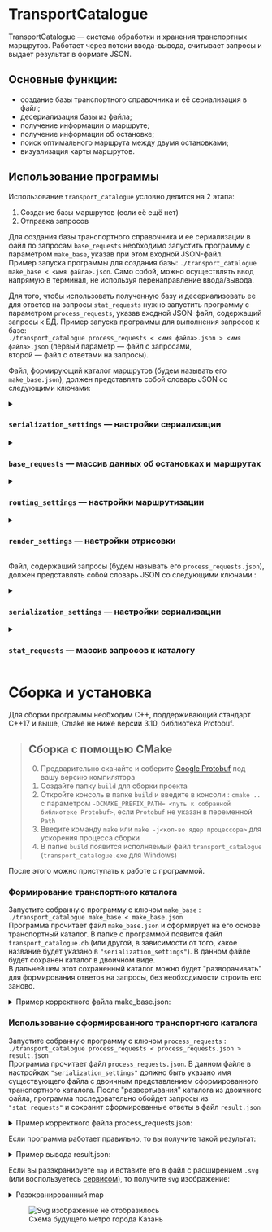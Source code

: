 # TransportCatalogue

TransportCatalogue — система обработки и хранения транспортных маршрутов. Работает через потоки ввода-вывода, считывает запросы и выдает результат в формате JSON.

## Основные функции:
 - создание базы транспортного справочника и её сериализация в файл;
 - десериализация базы из файла;
 - получение информации о маршруте;
 - получение информации об остановке;
 - поиск оптимального маршрута между двумя остановками;
 - визуализация карты маршрутов.

## Использование программы
Использование `transport_catalogue` условно делится на 2 этапа:
1. Создание базы маршрутов (если её ещё нет)
2. Отправка запросов 

Для создания базы транспортного справочника и ее сериализации в файл по запросам `base_requests` необходимо запустить программу с параметром `make_base`, указав при этом входной JSON-файл.  
Пример запуска программы для создания базы: 
`./transport_catalogue make_base < <имя файла>.json`. Само собой, можно осуществлять ввод напрямую в терминал, не используя перенаправление ввода/вывода.

Для того, чтобы использовать полученную базу и десериализовать ее для ответов на запросы `stat_requests` нужно запустить программу с параметром `process_requests`, указав входной JSON-файл, содержащий запросы к БД.
Пример запуска программы для выполнения запросов к базе:  
`./transport_catalogue process_requests < <имя файла>.json > <имя файла>.json` (первый параметр — файл с запросами,
\
второй — файл с ответами на запросы).

Файл, формирующий каталог маршрутов (будем называть его `make_base.json`), должен представлять собой словарь JSON со следующими ключами:

<details> <summary> 
  
  ### `serialization_settings` — настройки сериализации
  </summary>

`file` содержит название файла, в который сериализуется (или из которого десериализуется в случае с командой `process_requests`) база.
``` json
      "serialization_settings": {
          "file": "transport_catalogue.db"
      }
```
  
</details>

<details> <summary> 
  
  ### `base_requests` — массив данных об остановках и маршрутах
  </summary>
  
`base_requests` содержит в себе данные остановок и маршрутов, порядок их перечисления — произволен. 
#### Описание остановки — словарь с ключами:  
`type` — строка, равная `Stop`, означает, что объект описывает остановку;  
`name` — название остановки;  
`latitude` и `longitude` задают координаты широты и долготы остановки;  
`road_distances` — словарь, задающий расстояние до соседних остановок. Ключ — название остановки, значение — целое число в метрах. 
``` json
{
  "type": "Stop",
  "name": "Электросети",
  "latitude": 43.598701,
  "longitude": 39.730623,
  "road_distances": {
    "Улица Докучаева": 3000,
    "Улица Лизы Чайкиной": 4300
  }
}
```

#### Описание маршрута — словарь с ключами:  
`type` — строка `Bus`, означающая, что объект описывает маршрут;  
`name` — название маршрута;  
`stops` — массив с названиями остановок, через которые проходит маршрут. У кольцевого маршрута название последней остановки дублирует название первой. Например: `["stop1", "stop2", "stop3", "stop1"]`;  
`is_roundtrip` — значение типа bool. Указывает, кольцевой маршрут или нет.  

``` json
{
  "type": "Bus",
  "name": "14",
  "stops": [
    "Улица Лизы Чайкиной",
    "Электросети",
    "Улица Докучаева",
    "Улица Лизы Чайкиной"
  ],
  "is_roundtrip": true
} 
```
</details>

<details> <summary> 
  
  ### `routing_settings` — настройки маршрутизации
  </summary>

``` json
"routing_settings": {
      "bus_wait_time": 6,
      "bus_velocity": 40
} 
```
`bus_wait_time` — время ожидания автобуса на остановке, в минутах. Считайте, что когда бы человек ни пришёл на остановку и какой бы ни была эта остановка, он будет ждать любой автобус в точности указанное количество минут. Значение — целое число `от 1 до 1000`.  
`bus_velocity` — скорость автобуса, в км/ч. Считайте, что скорость любого автобуса постоянна и в точности равна указанному числу. Время стоянки на остановках не учитывается, время разгона и торможения тоже. Значение — вещественное число `от 1 до 1000`.  
Данная конфигурация задаёт время ожидания, равным 6 минутам, и скорость автобусов, равной 40 километрам в час.

  
</details>

<details> <summary> 
  
  ### `render_settings` — настройки отрисовки  
  </summary>

`width` и `height` — ключи, которые задают ширину и высоту в пикселях. Вещественное число в диапазоне `от 0 до 100000`.  
`padding` — отступ краёв карты от границ `SVG`-документа. Вещественное число не меньше 0 и меньше `min(width, height)/2`.  
`line_width` — толщина линий, которыми рисуются автобусные маршруты. Вещественное число в диапазоне `от 0 до 100000`.  
`stop_radius` — радиус окружностей, которыми обозначаются остановки. Вещественное число в диапазоне `от 0 до 100000`.  
`bus_label_font_size` — размер текста, которым написаны названия автобусных маршрутов. Целое число в диапазоне `от 0 до 100000`.  
`bus_label_offset` — смещение надписи с названием маршрута относительно координат конечной остановки на карте. Массив из двух элементов типа double. Задаёт значения свойств `dx` и `dy` `SVG`-элемента `text`. Элементы массива — числа в диапазоне от `–100000 до 100000`.  
`stop_label_font_size` — размер текста, которым отображаются названия остановок. Целое число в диапазоне `от 0 до 100000`.  
`stop_label_offset` — смещение названия остановки относительно её координат на карте. Массив из двух элементов типа double. Задаёт значения свойств `dx` и `dy` SVG-элемента `text`. Числа в диапазоне `от –100000 до 100000`.  
`underlayer_color` — цвет подложки под названиями остановок и маршрутов.  
`underlayer_width` — толщина подложки под названиями остановок и маршрутов. Задаёт значение атрибута `stroke-width` элемента `<text>`. Вещественное число в диапазоне `от 0 до 100000`.
`color_palette` — цветовая палитра. Непустой массив.  
Цвет можно указать:  
- в виде строки, например, `"red"` или `"black"`;  
- в массиве из трёх целых чисел диапазона `[0, 255]`. Они определяют `r`, `g` и `b` компоненты цвета в формате `svg::Rgb`. Цвет `[255, 16, 12]` нужно вывести как `rgb(255, 16, 12)`;  
- в массиве из четырёх элементов: три целых числа в диапазоне от `[0, 255]` и одно вещественное число в диапазоне от `[0.0, 1.0]`. Они задают составляющие `red`, `green`, `blue` и `opacity` цвета формата `svg::Rgba`. Цвет, заданный как `[255, 200, 23, 0.85]`, должен быть выведен как `rgba(255, 200, 23, 0.85)`.

``` json
{
  "width": 1200.0,
  "height": 1200.0,

  "padding": 50.0,

  "line_width": 14.0,
  "stop_radius": 5.0,

  "bus_label_font_size": 20,
  "bus_label_offset": [7.0, 15.0],

  "stop_label_font_size": 20,
  "stop_label_offset": [7.0, -3.0],

  "underlayer_color": [255, 255, 255, 0.85],
  "underlayer_width": 3.0,

  "color_palette": [
    "green",
    [255, 160, 0],
    "red"
  ]
} 
```
</details>

Файл, содержащий запросы (будем называть его `process_requests.json`), должен представлять собой словарь JSON со следующими ключами :
<details> <summary> 
  
  ### `serialization_settings` — настройки сериализации  
  </summary>

  Аналогично `make_base.json`
</details>

<details> <summary> 
  
  ### `stat_requests` — массив запросов к каталогу  
  </summary>

#### Запрос на получение информации о маршруте:
``` json
{
  "id": 12345678,
  "type": "Bus",
  "name": "14"
} 
```
Ключ `name` задаёт название маршрута, для которого приложение должно вывести статистическую информацию.  
В ответ на этот запрос выдается в виде словаря:
``` json
{
  "curvature": 2.18604,
  "request_id": 12345678,
  "route_length": 9300,
  "stop_count": 4,
  "unique_stop_count": 3
} 
```
В словаре содержатся ключи:
`curvature` — число типа double, задающее извилистость маршрута. Извилистость равна отношению длины дорожного расстояния маршрута к длине географического расстояния;  
`request_id` — целое число, равное `id` соответствующего запроса `Bus`;  
`route_length` — целое число, равное длине маршрута в метрах;  
`stop_count` — количество остановок на маршруте;  
`unique_stop_count` — количество уникальных остановок на маршруте.  
На кольцевом маршруте, заданном остановками `A, B, C, A`, количество остановок равно четырём, а количество уникальных остановок равно трём.  
На некольцевом маршруте, заданном остановками `A, B и C`, количество остановок равно пяти `(A, B, C, B, A)`, а уникальных — равно трём.  

#### Запрос на получение информации об остановке:
``` json
{
  "id": 12345,
  "type": "Stop",
  "name": "Улица Докучаева"
} 
```
Ключ `name` задаёт название остановки.  
Ответ на запрос:
``` json
{
  "buses": [
      "14", "22к"
  ],
  "request_id": 12345
} 
```
#### Запрос на получение изображения:
``` json
{
  "type": "Map",
  "id": 11111
}
```
Ответ на запрос:
``` json
{
  "map": "<?xml version=\"1.0\" encoding=\"UTF-8\" ?>\n<svg xmlns=\"http://www.w3.org/2000/svg\" version=\"1.1\">...\n</svg>",
  "request_id": 11111
} 
```
Ключ `map` — строка с изображением карты в формате `SVG`
![124977269-f6e62380-e038-11eb-80de-2ba6bfa1e1d8](https://github.com/NIKTRUP/cpp-transport-catalogue/assets/72292425/a6d69885-57f9-4df6-8f9f-a9125788c170)



#### Запрос на построение маршрута между двумя остановками
Помимо стандартных свойств `id` и `type`, запрос содержит ещё два:  
`from` — остановка, где нужно начать маршрут.  
`to` — остановка, где нужно закончить маршрут.  
Оба значения — названия существующих в базе остановок. Однако они, возможно, не принадлежат ни одному автобусному маршруту.
``` json
{
      "type": "Route",
      "from": "Biryulyovo Zapadnoye",
      "to": "Universam",
      "id": 4
}
```
</details>

# Сборка и установка
Для сборки программы необходим  C++, поддерживающий стандарт C++17 и выше, Cmake не ниже версии 3.10, библиотека Protobuf.
>## Сборка с помощью CMake
> 0. Предварительно скачайте и соберите [Google Protobuf](https://protobuf.dev/downloads/) под вашу версию компилятора
> 1. Создайте папку `build` для сборки проекта
> 2. Откройте консоль в папке `build` и введите в консоли : `cmake ..` с параметром `-DCMAKE_PREFIX_PATH= <путь к собранной библиотеке Protobuf>`, если `Protobuf` не указан в переменной `Path`
> 3. Введите команду `make` или `make -j<кол-во ядер процессора>` для ускорения процесса сборки 
> 4. В папке `build` появится исполняемый файл `transport_catalogue` (`transport_catalogue.exe` для Windows)

После этого можно приступать к работе с программой.
### Формирование транспортного каталога
Запустите собранную программу с ключом `make_base` : `./transport_catalogue make_base < make_base.json`\
Программа прочитает файл `make_base.json` и сформирует на его основе транспортный каталог.
В папке с программой появится файл `transport_catalogue.db` (или другой, в зависимости от того, какое название будет указано в `"serialization_settings"`). В данном файле будет сохранен каталог в двоичном виде.\
В дальнейшем этот сохраненный каталог можно будет "разворачивать" для формирования ответов на запросы, без необходимости строить его заново.

<details>
  <summary>Пример корректного файла make_base.json:</summary>

```json 
      {
      "serialization_settings": {
          "file": "transport_catalogue.db"
      },
      "base_requests": [
          {
              "is_roundtrip": false,
              "name": "Центральная",
              "stops": [
                  "Авиастроительная",
                  "Северный вокзал",
                  "Яшьлек",
                  "Козья Слобода",
                  "Кремлёвская",
                  "Площадь Тукая",
                  "Суконная Слобода",
                  "Аметьево",
                  "Горки",
                  "Проспект Победы",
                  "Дубравная"
              ],
              "type": "Bus"
          },
          {
              "is_roundtrip": false,
              "name": "Строящийся участок",
              "stops": [
                  "100-летие ТАССР",
                  "Академическая",
                  "Зилант",
                  "Тулпар"
              ],
              "type": "Bus"
          },
          {
              "latitude": 55.858825,
              "longitude": 49.084693,
              "name": "Авиастроительная",
              "road_distances": {
                  "Северный вокзал": 1800
              },
              "type": "Stop"
          },
          {
              "latitude": 55.845023,
              "longitude": 49.083829,
              "name": "Северный вокзал",
              "road_distances": {
                  "Яшьлек": 1500
              },
              "type": "Stop"
          },
    	  {
              "latitude": 55.828160,
              "longitude": 49.082266,
              "name": "Яшьлек",
              "road_distances": {
                  "Козья Слобода": 1600
              },
              "type": "Stop"
          },
          {
              "latitude": 55.816609,
              "longitude": 49.098321,
              "name": "Козья Слобода",
              "road_distances": {
                  "Кремлёвская": 2500
              },
              "type": "Stop"
          },
          {
              "latitude": 55.795626,
              "longitude": 49.106438,
              "name": "Кремлёвская",
              "road_distances": {
                  "Площадь Тукая": 1600
              },
              "type": "Stop"
          },
          {
              "latitude": 55.785966,
              "longitude": 49.124671,
              "name": "Площадь Тукая",
              "road_distances": {
                  "Суконная Слобода": 1500
              },
              "type": "Stop"
          },
          {
              "latitude": 55.777075,
              "longitude": 49.142630,
              "name": "Суконная Слобода",
              "road_distances": {
                  "Аметьево": 2000
              },
              "type": "Stop"
          },
          {
              "latitude": 55.765126,
              "longitude": 49.166573,
              "name": "Аметьево",
              "road_distances": {
                  "Горки": 1650
              },
              "type": "Stop"
          },
          {
              "latitude": 55.760236,
              "longitude": 49.190912,
              "name": "Горки",
              "road_distances": {
                  "Проспект Победы": 1580
              },
              "type": "Stop"
          },
          {
              "latitude": 55.749939,
              "longitude": 49.208749,
              "name": "Проспект Победы",
              "road_distances": {
                  "Дубравная": 1000
              },
              "type": "Stop"
          },
          {
              "latitude": 55.743684,
              "longitude": 49.219149,
              "name": "Дубравная",
              "road_distances": {
              	"100-летие ТАССР": 500
              },
              "type": "Stop"
          },
          {
              "latitude": 55.747241,
              "longitude": 49.221042,
              "name": "100-летие ТАССР",
              "road_distances": {
              	"Академическая": 1250
              },
              "type": "Stop"
          },
          {
              "latitude": 55.757704,
              "longitude": 49.231959,
              "name": "Академическая",
              "road_distances": {
              	"Зилант": 1000
              },
              "type": "Stop"
          },
          {
              "latitude": 55.766988,
              "longitude": 49.231439,
              "name": "Зилант",
              "road_distances": {
              	"Тулпар": 1000
              },
              "type": "Stop"
          },
    	  {
              "latitude": 55.776220,
              "longitude": 49.231924,
              "name": "Тулпар",
              "road_distances": {},
              "type": "Stop"
          }
      ],
      "render_settings": {
          "bus_label_font_size": 15,
          "bus_label_offset": [
              7,
              15
          ],
          "color_palette": [
              "blue",
              "red",
              "green",
              [
                  255,
                  160,
                  0
              ]
          ],
          "height": 1024,
          "line_width": 14,
          "padding": 30,
          "stop_label_font_size": 15,
          "stop_label_offset": [
              7,
              -2
          ],
          "stop_radius": 5,
          "underlayer_color": [
              255,
              255,
              255,
              0.85
          ],
          "underlayer_width": 3,
          "width": 1024
      },
      "routing_settings": {
          "bus_velocity": 44,
          "bus_wait_time": 5
      }
  }
```
</details>

### Использование сформированного транспортного каталога
Запустите собранную программу с ключом `process_requests` : \
`./transport_catalogue process_requests < process_requests.json > result.json`\
Программа прочитает файл `process_requests.json`. В данном файле в настройках `"serialization_settings"` должно быть указано имя существующего файла с двоичным представлением сформированного транспортного каталога.
После "развертывания" каталога из двоичного файла, программа последовательно обойдет запросы из `"stat_requests"` и сохранит сформированные ответы в файл `result.json`

<details>
  <summary>Пример корректного файла process_requests.json:</summary>

```json 
  {
      "serialization_settings": {
          "file": "transport_catalogue.db"
      },
      "stat_requests": [
          {
              "id": 218563507,
              "type": "Bus",
              "name": "Центральная"
          },
          {
              "id": 21854324,
              "type": "Bus",
              "name": "Строящийся участок"
          },
	  {
              "id": 2185475,
              "type": "Bus",
              "name": "Новый"
          },
          {
              "id": 508658276,
              "type": "Stop",
              "name": "Авиастроительная"
          },
    	  {
              "id": 508658276,
              "type": "Stop",
              "name": "Площадь Тукая"
          },
          {
              "id": 1964680131,
              "type": "Route",
              "from": "Авиастроительная",
              "to": "Площадь Тукая"
          },
          {
              "id": 324124,
              "type": "Route",
              "from": "Площадь Тукая",
              "to": "Дубравная"
          },
    	  {
              "id": 98765235,
              "type": "Route",
              "from": "Авиастроительная",
              "to": "Дубравная"
          },
          {
              "id": 1359372752,
              "type": "Map"
          }
      ]
  }
```
</details>

Если программа работает правильно, то вы получите такой результат:

<details>
  <summary>Пример вывода result.json:</summary>

```json
[
    {
        "curvature": 1.004,
        "request_id": 218563507,
        "route_length": 33460,
        "stop_count": 21,
        "unique_stop_count": 11
    },
    {
        "curvature": 0.953353,
        "request_id": 21854324,
        "route_length": 6500,
        "stop_count": 7,
        "unique_stop_count": 4
    },
    {
        "error_message": "not found",
        "request_id": 2185475
    },
    {
        "buses": [
            "Центральная"
        ],
        "request_id": 508658276
    },
    {
        "buses": [
            "Центральная"
        ],
        "request_id": 508658276
    },
    {
        "items": [
            {
                "stop_name": "Авиастроительная",
                "time": 5,
                "type": "Wait"
            },
            {
                "bus": "Центральная",
                "span_count": 5,
                "time": 12.2727,
                "type": "Bus"
            }
        ],
        "request_id": 1964680131,
        "total_time": 17.2727
    },
    {
        "items": [
            {
                "stop_name": "Площадь Тукая",
                "time": 5,
                "type": "Wait"
            },
            {
                "bus": "Центральная",
                "span_count": 5,
                "time": 10.5409,
                "type": "Bus"
            }
        ],
        "request_id": 324124,
        "total_time": 15.5409
    },
    {
        "items": [
            {
                "stop_name": "Авиастроительная",
                "time": 5,
                "type": "Wait"
            },
            {
                "bus": "Центральная",
                "span_count": 10,
                "time": 22.8136,
                "type": "Bus"
            }
        ],
        "request_id": 98765235,
        "total_time": 27.8136
    },
    {
        "map": "<?xml version=\"1.0\" encoding=\"UTF-8\" ?>\n<svg xmlns=\"http://www.w3.org/2000/svg\" version=\"1.1\">\n  <polyline points=\"923.696,748.584 994,681.204 990.651,621.416 993.775,561.964 990.651,621.416 994,681.204 923.696,748.584\" fill=\"none\" stroke=\"blue\" stroke-width=\"14\" stroke-linecap=\"round\" stroke-linejoin=\"round\"/>\n  <polyline points=\"45.6295,30 40.0655,118.883 30,227.478 133.392,301.865 185.664,436.992 303.082,499.201 418.735,556.457 572.924,633.407 729.664,664.898 844.531,731.209 911.506,771.49 844.531,731.209 729.664,664.898 572.924,633.407 418.735,556.457 303.082,499.201 185.664,436.992 133.392,301.865 30,227.478 40.0655,118.883 45.6295,30\" fill=\"none\" stroke=\"red\" stroke-width=\"14\" stroke-linecap=\"round\" stroke-linejoin=\"round\"/>\n  <text fill=\"rgba(255,255,255,0.85)\" stroke=\"rgba(255,255,255,0.85)\" stroke-width=\"3\" stroke-linecap=\"round\" stroke-linejoin=\"round\" x=\"923.696\" y=\"748.584\" dx=\"7\" dy=\"15\" font-size=\"15\" font-family=\"Verdana\" font-weight=\"bold\">Строящийся участок</text>\n  <text fill=\"blue\" x=\"923.696\" y=\"748.584\" dx=\"7\" dy=\"15\" font-size=\"15\" font-family=\"Verdana\" font-weight=\"bold\">Строящийся участок</text>\n  <text fill=\"rgba(255,255,255,0.85)\" stroke=\"rgba(255,255,255,0.85)\" stroke-width=\"3\" stroke-linecap=\"round\" stroke-linejoin=\"round\" x=\"993.775\" y=\"561.964\" dx=\"7\" dy=\"15\" font-size=\"15\" font-family=\"Verdana\" font-weight=\"bold\">Строящийся участок</text>\n  <text fill=\"blue\" x=\"993.775\" y=\"561.964\" dx=\"7\" dy=\"15\" font-size=\"15\" font-family=\"Verdana\" font-weight=\"bold\">Строящийся участок</text>\n  <text fill=\"rgba(255,255,255,0.85)\" stroke=\"rgba(255,255,255,0.85)\" stroke-width=\"3\" stroke-linecap=\"round\" stroke-linejoin=\"round\" x=\"45.6295\" y=\"30\" dx=\"7\" dy=\"15\" font-size=\"15\" font-family=\"Verdana\" font-weight=\"bold\">Центральная</text>\n  <text fill=\"red\" x=\"45.6295\" y=\"30\" dx=\"7\" dy=\"15\" font-size=\"15\" font-family=\"Verdana\" font-weight=\"bold\">Центральная</text>\n  <text fill=\"rgba(255,255,255,0.85)\" stroke=\"rgba(255,255,255,0.85)\" stroke-width=\"3\" stroke-linecap=\"round\" stroke-linejoin=\"round\" x=\"911.506\" y=\"771.49\" dx=\"7\" dy=\"15\" font-size=\"15\" font-family=\"Verdana\" font-weight=\"bold\">Центральная</text>\n  <text fill=\"red\" x=\"911.506\" y=\"771.49\" dx=\"7\" dy=\"15\" font-size=\"15\" font-family=\"Verdana\" font-weight=\"bold\">Центральная</text>\n  <circle cx=\"923.696\" cy=\"748.584\" r=\"5\" fill=\"white\"/>\n  <circle cx=\"45.6295\" cy=\"30\" r=\"5\" fill=\"white\"/>\n  <circle cx=\"994\" cy=\"681.204\" r=\"5\" fill=\"white\"/>\n  <circle cx=\"572.924\" cy=\"633.407\" r=\"5\" fill=\"white\"/>\n  <circle cx=\"729.664\" cy=\"664.898\" r=\"5\" fill=\"white\"/>\n  <circle cx=\"911.506\" cy=\"771.49\" r=\"5\" fill=\"white\"/>\n  <circle cx=\"990.651\" cy=\"621.416\" r=\"5\" fill=\"white\"/>\n  <circle cx=\"133.392\" cy=\"301.865\" r=\"5\" fill=\"white\"/>\n  <circle cx=\"185.664\" cy=\"436.992\" r=\"5\" fill=\"white\"/>\n  <circle cx=\"303.082\" cy=\"499.201\" r=\"5\" fill=\"white\"/>\n  <circle cx=\"844.531\" cy=\"731.209\" r=\"5\" fill=\"white\"/>\n  <circle cx=\"40.0655\" cy=\"118.883\" r=\"5\" fill=\"white\"/>\n  <circle cx=\"418.735\" cy=\"556.457\" r=\"5\" fill=\"white\"/>\n  <circle cx=\"993.775\" cy=\"561.964\" r=\"5\" fill=\"white\"/>\n  <circle cx=\"30\" cy=\"227.478\" r=\"5\" fill=\"white\"/>\n  <text fill=\"rgba(255,255,255,0.85)\" stroke=\"rgba(255,255,255,0.85)\" stroke-width=\"3\" stroke-linecap=\"round\" stroke-linejoin=\"round\" x=\"923.696\" y=\"748.584\" dx=\"7\" dy=\"-2\" font-size=\"15\" font-family=\"Verdana\">100-летие ТАССР</text>\n  <text fill=\"black\" x=\"923.696\" y=\"748.584\" dx=\"7\" dy=\"-2\" font-size=\"15\" font-family=\"Verdana\">100-летие ТАССР</text>\n  <text fill=\"rgba(255,255,255,0.85)\" stroke=\"rgba(255,255,255,0.85)\" stroke-width=\"3\" stroke-linecap=\"round\" stroke-linejoin=\"round\" x=\"45.6295\" y=\"30\" dx=\"7\" dy=\"-2\" font-size=\"15\" font-family=\"Verdana\">Авиастроительная</text>\n  <text fill=\"black\" x=\"45.6295\" y=\"30\" dx=\"7\" dy=\"-2\" font-size=\"15\" font-family=\"Verdana\">Авиастроительная</text>\n  <text fill=\"rgba(255,255,255,0.85)\" stroke=\"rgba(255,255,255,0.85)\" stroke-width=\"3\" stroke-linecap=\"round\" stroke-linejoin=\"round\" x=\"994\" y=\"681.204\" dx=\"7\" dy=\"-2\" font-size=\"15\" font-family=\"Verdana\">Академическая</text>\n  <text fill=\"black\" x=\"994\" y=\"681.204\" dx=\"7\" dy=\"-2\" font-size=\"15\" font-family=\"Verdana\">Академическая</text>\n  <text fill=\"rgba(255,255,255,0.85)\" stroke=\"rgba(255,255,255,0.85)\" stroke-width=\"3\" stroke-linecap=\"round\" stroke-linejoin=\"round\" x=\"572.924\" y=\"633.407\" dx=\"7\" dy=\"-2\" font-size=\"15\" font-family=\"Verdana\">Аметьево</text>\n  <text fill=\"black\" x=\"572.924\" y=\"633.407\" dx=\"7\" dy=\"-2\" font-size=\"15\" font-family=\"Verdana\">Аметьево</text>\n  <text fill=\"rgba(255,255,255,0.85)\" stroke=\"rgba(255,255,255,0.85)\" stroke-width=\"3\" stroke-linecap=\"round\" stroke-linejoin=\"round\" x=\"729.664\" y=\"664.898\" dx=\"7\" dy=\"-2\" font-size=\"15\" font-family=\"Verdana\">Горки</text>\n  <text fill=\"black\" x=\"729.664\" y=\"664.898\" dx=\"7\" dy=\"-2\" font-size=\"15\" font-family=\"Verdana\">Горки</text>\n  <text fill=\"rgba(255,255,255,0.85)\" stroke=\"rgba(255,255,255,0.85)\" stroke-width=\"3\" stroke-linecap=\"round\" stroke-linejoin=\"round\" x=\"911.506\" y=\"771.49\" dx=\"7\" dy=\"-2\" font-size=\"15\" font-family=\"Verdana\">Дубравная</text>\n  <text fill=\"black\" x=\"911.506\" y=\"771.49\" dx=\"7\" dy=\"-2\" font-size=\"15\" font-family=\"Verdana\">Дубравная</text>\n  <text fill=\"rgba(255,255,255,0.85)\" stroke=\"rgba(255,255,255,0.85)\" stroke-width=\"3\" stroke-linecap=\"round\" stroke-linejoin=\"round\" x=\"990.651\" y=\"621.416\" dx=\"7\" dy=\"-2\" font-size=\"15\" font-family=\"Verdana\">Зилант</text>\n  <text fill=\"black\" x=\"990.651\" y=\"621.416\" dx=\"7\" dy=\"-2\" font-size=\"15\" font-family=\"Verdana\">Зилант</text>\n  <text fill=\"rgba(255,255,255,0.85)\" stroke=\"rgba(255,255,255,0.85)\" stroke-width=\"3\" stroke-linecap=\"round\" stroke-linejoin=\"round\" x=\"133.392\" y=\"301.865\" dx=\"7\" dy=\"-2\" font-size=\"15\" font-family=\"Verdana\">Козья Слобода</text>\n  <text fill=\"black\" x=\"133.392\" y=\"301.865\" dx=\"7\" dy=\"-2\" font-size=\"15\" font-family=\"Verdana\">Козья Слобода</text>\n  <text fill=\"rgba(255,255,255,0.85)\" stroke=\"rgba(255,255,255,0.85)\" stroke-width=\"3\" stroke-linecap=\"round\" stroke-linejoin=\"round\" x=\"185.664\" y=\"436.992\" dx=\"7\" dy=\"-2\" font-size=\"15\" font-family=\"Verdana\">Кремлёвская</text>\n  <text fill=\"black\" x=\"185.664\" y=\"436.992\" dx=\"7\" dy=\"-2\" font-size=\"15\" font-family=\"Verdana\">Кремлёвская</text>\n  <text fill=\"rgba(255,255,255,0.85)\" stroke=\"rgba(255,255,255,0.85)\" stroke-width=\"3\" stroke-linecap=\"round\" stroke-linejoin=\"round\" x=\"303.082\" y=\"499.201\" dx=\"7\" dy=\"-2\" font-size=\"15\" font-family=\"Verdana\">Площадь Тукая</text>\n  <text fill=\"black\" x=\"303.082\" y=\"499.201\" dx=\"7\" dy=\"-2\" font-size=\"15\" font-family=\"Verdana\">Площадь Тукая</text>\n  <text fill=\"rgba(255,255,255,0.85)\" stroke=\"rgba(255,255,255,0.85)\" stroke-width=\"3\" stroke-linecap=\"round\" stroke-linejoin=\"round\" x=\"844.531\" y=\"731.209\" dx=\"7\" dy=\"-2\" font-size=\"15\" font-family=\"Verdana\">Проспект Победы</text>\n  <text fill=\"black\" x=\"844.531\" y=\"731.209\" dx=\"7\" dy=\"-2\" font-size=\"15\" font-family=\"Verdana\">Проспект Победы</text>\n  <text fill=\"rgba(255,255,255,0.85)\" stroke=\"rgba(255,255,255,0.85)\" stroke-width=\"3\" stroke-linecap=\"round\" stroke-linejoin=\"round\" x=\"40.0655\" y=\"118.883\" dx=\"7\" dy=\"-2\" font-size=\"15\" font-family=\"Verdana\">Северный вокзал</text>\n  <text fill=\"black\" x=\"40.0655\" y=\"118.883\" dx=\"7\" dy=\"-2\" font-size=\"15\" font-family=\"Verdana\">Северный вокзал</text>\n  <text fill=\"rgba(255,255,255,0.85)\" stroke=\"rgba(255,255,255,0.85)\" stroke-width=\"3\" stroke-linecap=\"round\" stroke-linejoin=\"round\" x=\"418.735\" y=\"556.457\" dx=\"7\" dy=\"-2\" font-size=\"15\" font-family=\"Verdana\">Суконная Слобода</text>\n  <text fill=\"black\" x=\"418.735\" y=\"556.457\" dx=\"7\" dy=\"-2\" font-size=\"15\" font-family=\"Verdana\">Суконная Слобода</text>\n  <text fill=\"rgba(255,255,255,0.85)\" stroke=\"rgba(255,255,255,0.85)\" stroke-width=\"3\" stroke-linecap=\"round\" stroke-linejoin=\"round\" x=\"993.775\" y=\"561.964\" dx=\"7\" dy=\"-2\" font-size=\"15\" font-family=\"Verdana\">Тулпар</text>\n  <text fill=\"black\" x=\"993.775\" y=\"561.964\" dx=\"7\" dy=\"-2\" font-size=\"15\" font-family=\"Verdana\">Тулпар</text>\n  <text fill=\"rgba(255,255,255,0.85)\" stroke=\"rgba(255,255,255,0.85)\" stroke-width=\"3\" stroke-linecap=\"round\" stroke-linejoin=\"round\" x=\"30\" y=\"227.478\" dx=\"7\" dy=\"-2\" font-size=\"15\" font-family=\"Verdana\">Яшьлек</text>\n  <text fill=\"black\" x=\"30\" y=\"227.478\" dx=\"7\" dy=\"-2\" font-size=\"15\" font-family=\"Verdana\">Яшьлек</text>\n</svg>",
        "request_id": 1359372752
    }
]
``` 
</details>

Если вы разэкранируете `map` и вставите его в файл с расширением `.svg` (или воспользуетесь [сервисом](https://www.freecodeformat.com/svg-editor.php)), то получите `svg` изображение:
<details>
<summary>Разэкранированный map</summary>
 
```xml
<?xml version="1.0" encoding="UTF-8" ?>
<svg xmlns="http://www.w3.org/2000/svg" version="1.1">
  <polyline points="923.696,748.584 994,681.204 990.651,621.416 993.775,561.964 990.651,621.416 994,681.204 923.696,748.584" fill="none" stroke="blue" stroke-width="14" stroke-linecap="round" stroke-linejoin="round"/>
  <polyline points="45.6295,30 40.0655,118.883 30,227.478 133.392,301.865 185.664,436.992 303.082,499.201 418.735,556.457 572.924,633.407 729.664,664.898 844.531,731.209 911.506,771.49 844.531,731.209 729.664,664.898 572.924,633.407 418.735,556.457 303.082,499.201 185.664,436.992 133.392,301.865 30,227.478 40.0655,118.883 45.6295,30" fill="none" stroke="red" stroke-width="14" stroke-linecap="round" stroke-linejoin="round"/>
  <text fill="rgba(255,255,255,0.85)" stroke="rgba(255,255,255,0.85)" stroke-width="3" stroke-linecap="round" stroke-linejoin="round" x="923.696" y="748.584" dx="7" dy="15" font-size="15" font-family="Verdana" font-weight="bold">Строящийся участок</text>
  <text fill="blue" x="923.696" y="748.584" dx="7" dy="15" font-size="15" font-family="Verdana" font-weight="bold">Строящийся участок</text>
  <text fill="rgba(255,255,255,0.85)" stroke="rgba(255,255,255,0.85)" stroke-width="3" stroke-linecap="round" stroke-linejoin="round" x="993.775" y="561.964" dx="7" dy="15" font-size="15" font-family="Verdana" font-weight="bold">Строящийся участок</text>
  <text fill="blue" x="993.775" y="561.964" dx="7" dy="15" font-size="15" font-family="Verdana" font-weight="bold">Строящийся участок</text>
  <text fill="rgba(255,255,255,0.85)" stroke="rgba(255,255,255,0.85)" stroke-width="3" stroke-linecap="round" stroke-linejoin="round" x="45.6295" y="30" dx="7" dy="15" font-size="15" font-family="Verdana" font-weight="bold">Центральная</text>
  <text fill="red" x="45.6295" y="30" dx="7" dy="15" font-size="15" font-family="Verdana" font-weight="bold">Центральная</text>
  <text fill="rgba(255,255,255,0.85)" stroke="rgba(255,255,255,0.85)" stroke-width="3" stroke-linecap="round" stroke-linejoin="round" x="911.506" y="771.49" dx="7" dy="15" font-size="15" font-family="Verdana" font-weight="bold">Центральная</text>
  <text fill="red" x="911.506" y="771.49" dx="7" dy="15" font-size="15" font-family="Verdana" font-weight="bold">Центральная</text>
  <circle cx="923.696" cy="748.584" r="5" fill="white"/>
  <circle cx="45.6295" cy="30" r="5" fill="white"/>
  <circle cx="994" cy="681.204" r="5" fill="white"/>
  <circle cx="572.924" cy="633.407" r="5" fill="white"/>
  <circle cx="729.664" cy="664.898" r="5" fill="white"/>
  <circle cx="911.506" cy="771.49" r="5" fill="white"/>
  <circle cx="990.651" cy="621.416" r="5" fill="white"/>
  <circle cx="133.392" cy="301.865" r="5" fill="white"/>
  <circle cx="185.664" cy="436.992" r="5" fill="white"/>
  <circle cx="303.082" cy="499.201" r="5" fill="white"/>
  <circle cx="844.531" cy="731.209" r="5" fill="white"/>
  <circle cx="40.0655" cy="118.883" r="5" fill="white"/>
  <circle cx="418.735" cy="556.457" r="5" fill="white"/>
  <circle cx="993.775" cy="561.964" r="5" fill="white"/>
  <circle cx="30" cy="227.478" r="5" fill="white"/>
  <text fill="rgba(255,255,255,0.85)" stroke="rgba(255,255,255,0.85)" stroke-width="3" stroke-linecap="round" stroke-linejoin="round" x="923.696" y="748.584" dx="7" dy="-2" font-size="15" font-family="Verdana">100-летие ТАССР</text>
  <text fill="black" x="923.696" y="748.584" dx="7" dy="-2" font-size="15" font-family="Verdana">100-летие ТАССР</text>
  <text fill="rgba(255,255,255,0.85)" stroke="rgba(255,255,255,0.85)" stroke-width="3" stroke-linecap="round" stroke-linejoin="round" x="45.6295" y="30" dx="7" dy="-2" font-size="15" font-family="Verdana">Авиастроительная</text>
  <text fill="black" x="45.6295" y="30" dx="7" dy="-2" font-size="15" font-family="Verdana">Авиастроительная</text>
  <text fill="rgba(255,255,255,0.85)" stroke="rgba(255,255,255,0.85)" stroke-width="3" stroke-linecap="round" stroke-linejoin="round" x="994" y="681.204" dx="7" dy="-2" font-size="15" font-family="Verdana">Академическая</text>
  <text fill="black" x="994" y="681.204" dx="7" dy="-2" font-size="15" font-family="Verdana">Академическая</text>
  <text fill="rgba(255,255,255,0.85)" stroke="rgba(255,255,255,0.85)" stroke-width="3" stroke-linecap="round" stroke-linejoin="round" x="572.924" y="633.407" dx="7" dy="-2" font-size="15" font-family="Verdana">Аметьево</text>
  <text fill="black" x="572.924" y="633.407" dx="7" dy="-2" font-size="15" font-family="Verdana">Аметьево</text>
  <text fill="rgba(255,255,255,0.85)" stroke="rgba(255,255,255,0.85)" stroke-width="3" stroke-linecap="round" stroke-linejoin="round" x="729.664" y="664.898" dx="7" dy="-2" font-size="15" font-family="Verdana">Горки</text>
  <text fill="black" x="729.664" y="664.898" dx="7" dy="-2" font-size="15" font-family="Verdana">Горки</text>
  <text fill="rgba(255,255,255,0.85)" stroke="rgba(255,255,255,0.85)" stroke-width="3" stroke-linecap="round" stroke-linejoin="round" x="911.506" y="771.49" dx="7" dy="-2" font-size="15" font-family="Verdana">Дубравная</text>
  <text fill="black" x="911.506" y="771.49" dx="7" dy="-2" font-size="15" font-family="Verdana">Дубравная</text>
  <text fill="rgba(255,255,255,0.85)" stroke="rgba(255,255,255,0.85)" stroke-width="3" stroke-linecap="round" stroke-linejoin="round" x="990.651" y="621.416" dx="7" dy="-2" font-size="15" font-family="Verdana">Зилант</text>
  <text fill="black" x="990.651" y="621.416" dx="7" dy="-2" font-size="15" font-family="Verdana">Зилант</text>
  <text fill="rgba(255,255,255,0.85)" stroke="rgba(255,255,255,0.85)" stroke-width="3" stroke-linecap="round" stroke-linejoin="round" x="133.392" y="301.865" dx="7" dy="-2" font-size="15" font-family="Verdana">Козья Слобода</text>
  <text fill="black" x="133.392" y="301.865" dx="7" dy="-2" font-size="15" font-family="Verdana">Козья Слобода</text>
  <text fill="rgba(255,255,255,0.85)" stroke="rgba(255,255,255,0.85)" stroke-width="3" stroke-linecap="round" stroke-linejoin="round" x="185.664" y="436.992" dx="7" dy="-2" font-size="15" font-family="Verdana">Кремлёвская</text>
  <text fill="black" x="185.664" y="436.992" dx="7" dy="-2" font-size="15" font-family="Verdana">Кремлёвская</text>
  <text fill="rgba(255,255,255,0.85)" stroke="rgba(255,255,255,0.85)" stroke-width="3" stroke-linecap="round" stroke-linejoin="round" x="303.082" y="499.201" dx="7" dy="-2" font-size="15" font-family="Verdana">Площадь Тукая</text>
  <text fill="black" x="303.082" y="499.201" dx="7" dy="-2" font-size="15" font-family="Verdana">Площадь Тукая</text>
  <text fill="rgba(255,255,255,0.85)" stroke="rgba(255,255,255,0.85)" stroke-width="3" stroke-linecap="round" stroke-linejoin="round" x="844.531" y="731.209" dx="7" dy="-2" font-size="15" font-family="Verdana">Проспект Победы</text>
  <text fill="black" x="844.531" y="731.209" dx="7" dy="-2" font-size="15" font-family="Verdana">Проспект Победы</text>
  <text fill="rgba(255,255,255,0.85)" stroke="rgba(255,255,255,0.85)" stroke-width="3" stroke-linecap="round" stroke-linejoin="round" x="40.0655" y="118.883" dx="7" dy="-2" font-size="15" font-family="Verdana">Северный вокзал</text>
  <text fill="black" x="40.0655" y="118.883" dx="7" dy="-2" font-size="15" font-family="Verdana">Северный вокзал</text>
  <text fill="rgba(255,255,255,0.85)" stroke="rgba(255,255,255,0.85)" stroke-width="3" stroke-linecap="round" stroke-linejoin="round" x="418.735" y="556.457" dx="7" dy="-2" font-size="15" font-family="Verdana">Суконная Слобода</text>
  <text fill="black" x="418.735" y="556.457" dx="7" dy="-2" font-size="15" font-family="Verdana">Суконная Слобода</text>
  <text fill="rgba(255,255,255,0.85)" stroke="rgba(255,255,255,0.85)" stroke-width="3" stroke-linecap="round" stroke-linejoin="round" x="993.775" y="561.964" dx="7" dy="-2" font-size="15" font-family="Verdana">Тулпар</text>
  <text fill="black" x="993.775" y="561.964" dx="7" dy="-2" font-size="15" font-family="Verdana">Тулпар</text>
  <text fill="rgba(255,255,255,0.85)" stroke="rgba(255,255,255,0.85)" stroke-width="3" stroke-linecap="round" stroke-linejoin="round" x="30" y="227.478" dx="7" dy="-2" font-size="15" font-family="Verdana">Яшьлек</text>
  <text fill="black" x="30" y="227.478" dx="7" dy="-2" font-size="15" font-family="Verdana">Яшьлек</text>
</svg>
```
</details>

<figure>
  <img
  src="https://github.com/NIKTRUP/TransportCatalogue/assets/72292425/e1a0f738-1e58-4975-ae96-e9666bf0745b"
  alt="Svg изображение не отобразилось">
  <figcaption>Схема будущего метро города Казань</figcaption>
</figure>

